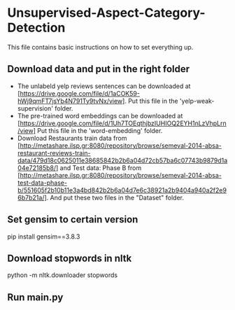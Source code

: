 # Unsupervised-Aspect-Category-Detection
This file contains basic instructions on how to set everything up. 

## Download data and put in the right folder 
* The unlabeld yelp reviews sentences can be downloaded at [https://drive.google.com/file/d/1aCOK59-hWj9qmFT7jsYb4N791Ty9tvNx/view]. Put this file in the 'yelp-weak-supervision' folder.
* The pre-trained word embeddings can be downloaded at [https://drive.google.com/file/d/1Uh7TOEqthjbzIUHIOQ2EYH1nLzVhpLrn/view] Put this file in the 'word-embedding' folder.
* Download Restaurants train data from [http://metashare.ilsp.gr:8080/repository/browse/semeval-2014-absa-restaurant-reviews-train-data/479d18c0625011e38685842b2b6a04d72cb57ba6c07743b9879d1a04e72185b8/] and Test data: Phase B from [http://metashare.ilsp.gr:8080/repository/browse/semeval-2014-absa-test-data-phase-b/551605f2b10b11e3a4bd842b2b6a04d7e6c38921a2b9404a940a2f2e96b7b21a/]. And put these two files in the "Dataset" folder.

## Set gensim to certain version 
pip install gensim==3.8.3

## Download stopwords in nltk
python -m nltk.downloader stopwords

## Run main.py


